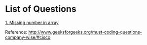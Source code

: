 # List of Questions 

[1. Missing number in array](https://github.com/rajatsachdeva/C_PROGRAMMING/tree/master/geeks_for_geeks/cisco_questions/q1)

Reference: http://www.geeksforgeeks.org/must-coding-questions-company-wise/#cisco 
